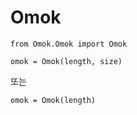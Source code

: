 # Omok   

    from Omok.Omok import Omok
    
    omok = Omok(length, size)
 또는   
 
    omok = Omok(length)

